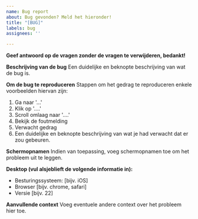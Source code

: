 ```yaml
---
name: Bug report
about: Bug gevonden? Meld het hieronder!
title: "[BUG]"
labels: bug
assignees: ''

---
```

**Geef antwoord op de vragen zonder de vragen te verwijderen, bedankt!**

**Beschrijving van de bug**
Een duidelijke en beknopte beschrijving van wat de bug is.

**Om de bug te reproduceren**
Stappen om het gedrag te reproduceren enkele voorbeelden hiervan zijn:

1. Ga naar '...'
2. Klik op '....'
3. Scroll omlaag naar '....'
4. Bekijk de foutmelding
5. Verwacht gedrag
6. Een duidelijke en beknopte beschrijving van wat je had verwacht dat er zou gebeuren.

**Schermopnamen**
Indien van toepassing, voeg schermopnamen toe om het probleem uit te leggen.

**Desktop (vul alsjeblieft de volgende informatie in):**

- Besturingssysteem: [bijv. iOS]
- Browser [bijv. chrome, safari]
- Versie [bijv. 22]

**Aanvullende context**
Voeg eventuele andere context over het probleem hier toe.
